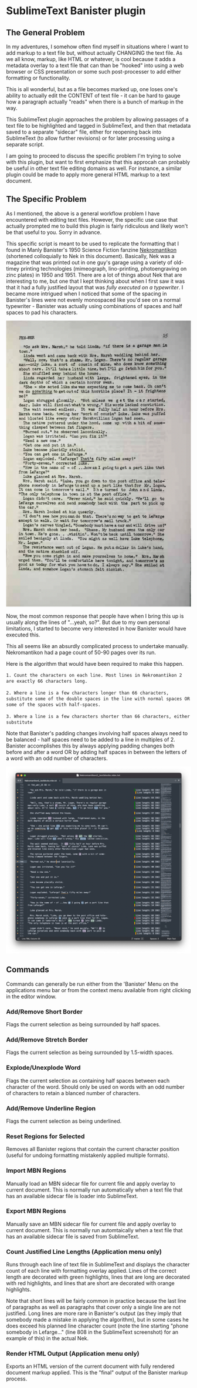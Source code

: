 # SublimeText Banister plugin

## The General Problem

In my adventures, I somehow often find myself in situations where I want to add markup to a text file but, without actually CHANGING the text file. As we all know, markup, like HTML or whatever, is cool because it adds a metadata overlay to a text file that can than be "hooked" into using a web browser or CSS presentation or some such post-processer to add either formatting or functionality.

This is all wonderful, but as a file becomes marked up, one loses one's ability to actually edit the CONTENT of text file - it can be hard to gauge how a paragraph actually "reads" when there is a bunch of markup in the way.

This SublimeText plugin approaches the problem by allowing passages of a text file to be highlighted and tagged in SublimeText, and then that metadata saved to a separate "sidecar" file, either for reopening back into SublimeText (to allow further revisions) or for later processing using a separate script.

I am going to proceed to discuss the specific problem I'm trying to solve with this plugin, but want to first emphasize that this approcah can probably be useful in other text file editing domains as well. For instance, a similar plugin could be made to apply more general HTML markup to a text document.


## The Specific Problem

As I mentioned, the above is a general workflow problem I have encountered with editing text files. However, the specific use case that actually prompted me to build this plugin is fairly ridiculous and likely won't be that useful to you. Sorry in advance.

This specific script is meant to be used to replicate the formatting that I found in Manly Banister's 1950 Science Fiction fanzine [Nekromantikon](https://fanac.org/fanzines/Nekromantikon/) (shortened colloquially to Nek in this document). Basically, Nek was a magazine that was printed out in one guy's garage using a variety of old-timey printing technologies (mimeograph, lino-printing, photoengraving on zinc plates) in 1950 and 1951. There are a lot of things about Nek that are interesting to me, but one that I kept thinking about when I first saw it was that it had a fully justified layout that was *fully executed on a typewriter*. I became more intrigued when I noticed that some of the spacing in Banister's lines were not evenly monospaced like you'd see on a normal typewriter - Banister was actually using combinations of spaces and half spaces to pad his characters.

![Nekromantikon's fully justified blocks of text](img/nekromantikon.png)

Now, the most common response that people have when I bring this up is usually along the lines of "...yeah, so?". But due to my own personal limitations, I started to become very interested in how Banister would have executed this. 

This all seems like an absurdly complicated process to undertake manually. Nekromantikon had a page count of 50-90 pages over its run.

Here is the algorithm that would have been required to make this happen.

    1. Count the characters on each line. Most lines in Nekromantikon 2 are exactly 66 characters long.

    2. Where a line is a few characters longer than 66 characters, substitute some of the double spaces in the line with normal spaces OR some of the spaces with half-spaces.

    3. Where a line is a few characters shorter than 66 characters, either substitute

Note that Banister's padding changes involving half spaces always need to be balanced - half spaces need to be added to a line in multiples of 2. Banister accomplishes this by always applying padding changes both before and after a word OR by adding half spaces in between the letters of a word with an odd number of characters.


![Banister-highlighted text in SublimeText editor](img/nekromantikon_edits.png)


## Commands

Commands can generally be run either from the 'Banister' Menu on the applications menu bar or from the context menu available from right clicking in the editor window.

### Add/Remove Short Border

Flags the current selection as being surrounded by half spaces.

### Add/Remove Stretch Border

Flags the current selection as being surrounded by 1.5-width spaces.

### Explode/Unexplode Word

Flags the current selection as containing half spaces between each character of the word. Should only be used on words with an odd number of characters to retain a blanced number of characters.

### Add/Remove Underline Region

Flags the current selection as being underlined.

### Reset Regions for Selected

Removes all Banister regions that contain the current character position (useful for undoing formatting mistakenly applied multiple formats).

### Import MBN Regions

Manually load an MBN sidecar file for current file and apply overlay to current document. This is normally run automatically when a text file that has an available sidecar file is loader into SublimeText.

### Export MBN Regions

Manually save an MBN sidecar file for current file and apply overlay to current document. This is normally run automtaically when a text file that has an available sidecar file is saved from SublimeText.

### Count Justified Line Lengths (Application menu only)

Runs through each line of text file in SublimeText and displays the character count of each line with formatting overlay applied. Lines of the correct length are decorated with green highlights, lines that are long are decorated with red highlights, and lines that are short are decorated with orange highlights.

Note that short lines will be fairly common in practice because the last line of paragraphs as well as paragraphs that cover only a single line are not justified. Long lines are more rare in Banister's output (as they imply that somebody made a mistake in applying the algorithm), but in some cases he does exceed his planned line character count (note the line starting "phone somebody in Lefarge..." (line 808 in the SublimeText screenshot) for an example of this) in the actual Nek.

### Render HTML Output (Application menu only)

Exports an HTML version of the current document with fully rendered document markup applied. This is the "final" output of the Banister markup process.